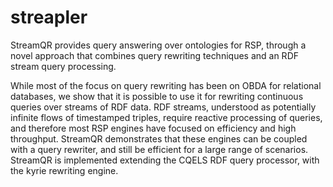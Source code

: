 # streapler


StreamQR provides query answering over ontologies for RSP, through a novel approach that combines query rewriting techniques and an RDF stream query processing. 

While most of the focus on query rewriting has been on OBDA for relational databases, we show that it is possible to use it for rewriting continuous queries over streams of RDF data. RDF streams, understood as potentially infinite flows of timestamped triples, require reactive processing of queries, and therefore most RSP engines have focused on efficiency and high throughput. StreamQR demonstrates that these engines can be coupled with a query rewriter, and still be efficient for a large range of scenarios. StreamQR is implemented extending the CQELS RDF query processor, with the kyrie rewriting engine.  